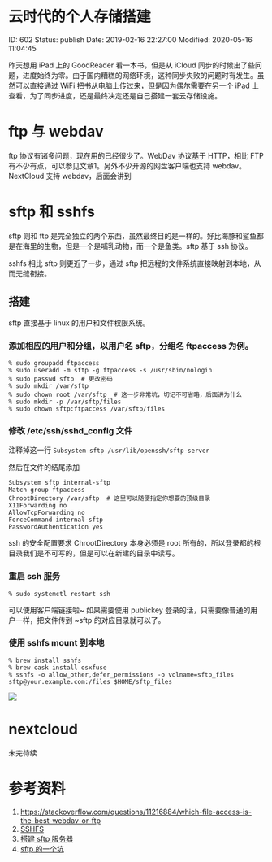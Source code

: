 # 云时代的个人存储搭建


ID: 602
Status: publish
Date: 2019-02-16 22:27:00
Modified: 2020-05-16 11:04:45


昨天想用 iPad 上的 GoodReader 看一本书，但是从 iCloud 同步的时候出了些问题，进度始终为零。由于国内糟糕的网络环境，这种同步失败的问题时有发生。虽然可以直接通过 WiFi 把书从电脑上传过来，但是因为偶尔需要在另一个 iPad 上查看，为了同步进度，还是最终决定还是自己搭建一套云存储设施。

# ftp 与 webdav

ftp 协议有诸多问题，现在用的已经很少了。WebDav 协议基于 HTTP，相比 FTP 有不少有点，可以参见文章1。另外不少开源的网盘客户端也支持 webdav。NextCloud 支持 webdav，后面会讲到

# sftp 和 sshfs

sftp 则和 ftp 是完全独立的两个东西，虽然最终目的是一样的。好比海豚和鲨鱼都是在海里的生物，但是一个是哺乳动物，而一个是鱼类。sftp 基于 ssh 协议。

sshfs 相比 sftp 则更近了一步，通过 sftp 把远程的文件系统直接映射到本地，从而无缝衔接。

## 搭建

sftp 直接基于 linux 的用户和文件权限系统。

### 添加相应的用户和分组，以用户名 sftp，分组名 ftpaccess 为例。

```
% sudo groupadd ftpaccess
% sudo useradd -m sftp -g ftpaccess -s /usr/sbin/nologin
% sudo passwd sftp  # 更改密码
% sudo mkdir /var/sftp
% sudo chown root /var/sftp  # 这一步非常坑，切记不可省略，后面讲为什么
% sudo mkdir -p /var/sftp/files
% sudo chown sftp:ftpaccess /var/sftp/files
```

### 修改 /etc/ssh/sshd_config 文件

注释掉这一行 `Subsystem sftp /usr/lib/openssh/sftp-server`

然后在文件的结尾添加

```
Subsystem sftp internal-sftp
Match group ftpaccess
ChrootDirectory /var/sftp  # 这里可以随便指定你想要的顶级目录
X11Forwarding no
AllowTcpForwarding no
ForceCommand internal-sftp
PasswordAuthentication yes
```

ssh 的安全配置要求 ChrootDirectory 本身必须是 root 所有的，所以登录都的根目录我们是不可写的，但是可以在新建的目录中读写。

### 重启 ssh 服务

```
% sudo systemctl restart ssh
```

可以使用客户端链接啦~ 如果需要使用 publickey 登录的话，只需要像普通的用户一样，把文件传到 ~sftp 的对应目录就可以了。

### 使用 sshfs mount 到本地

```
% brew install sshfs
% brew cask install osxfuse
% sshfs -o allow_other,defer_permissions -o volname=sftp_files sftp@your.example.com:/files $HOME/sftp_files
```

![](https://ws3.sinaimg.cn/large/006tKfTcly1g09iu47ttpj30i207cabm.jpg)

# nextcloud

未完待续


# 参考资料
1. https://stackoverflow.com/questions/11216884/which-file-access-is-the-best-webdav-or-ftp
2. [SSHFS](https://github.com/osxfuse/osxfuse/wiki/SSHFS)
3. [搭建 sftp 服务器](https://askubuntu.com/questions/420652/how-to-setup-a-restricted-sftp-server-on-ubuntu)
4. [sftp 的一个坑](https://www.minstrel.org.uk/papers/sftp/builtin/)